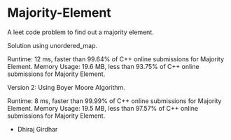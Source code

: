 # Majority-Element
A leet code problem to find out a majority element.

Solution using unordered_map.

Runtime: 12 ms, faster than 99.64% of C++ online submissions for Majority Element.
Memory Usage: 19.6 MB, less than 93.75% of C++ online submissions for Majority Element.


Version 2: 
Using Boyer Moore Algorithm.

Runtime: 8 ms, faster than 99.99% of C++ online submissions for Majority Element.
Memory Usage: 19.5 MB, less than 97.57% of C++ online submissions for Majority Element.

- Dhiraj Girdhar

